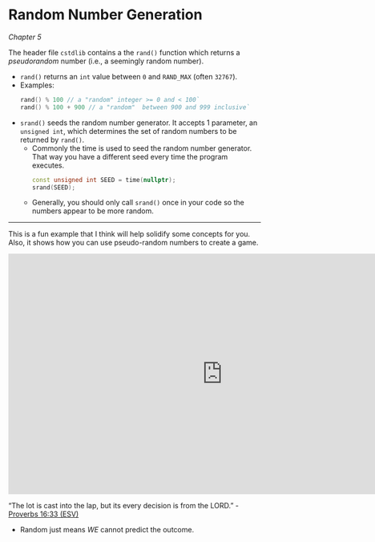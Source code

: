 Random Number Generation
========================

*Chapter 5*

The header file `cstdlib` contains a the `rand()` function which returns a *pseudorandom* number (i.e., a seemingly random number).

-   `rand()` returns an `int` value between `0` and `RAND_MAX` (often `32767`).
-   Examples:
    ```cpp
    rand() % 100 // a "random" integer >= 0 and < 100`
    rand() % 100 + 900 // a "random"  between 900 and 999 inclusive`
    ```
-   `srand()` seeds the random number generator. It accepts 1 parameter, an `unsigned int`, which determines the set of random numbers to be returned by `rand()`.
    +   Commonly the time is used to seed the random number generator. That way you have a different seed every time the program executes.
        ```cpp
        const unsigned int SEED = time(nullptr);
        srand(SEED);
        ```
    +   Generally, you should only call `srand()` once in your code so the numbers appear to be more random.

--------

This is a fun example that I think will help solidify some concepts for you. Also, it shows how you can use pseudo-random numbers to create a game.

<div class="youtube">
<div><iframe width="853" height="480" src="https://www.youtube-nocookie.com/embed/_VkEnualCV8?rel=0" frameborder="0" allowfullscreen="allowfullscreen"></iframe></div>
</div>

“The lot is cast into the lap, but its every decision is from the LORD.” -
[Proverbs 16:33 (ESV)](https://www.biblegateway.com/passage/?search=Proverbs+16%3A33&version=ESV)

-   Random just means *WE* cannot predict the outcome.